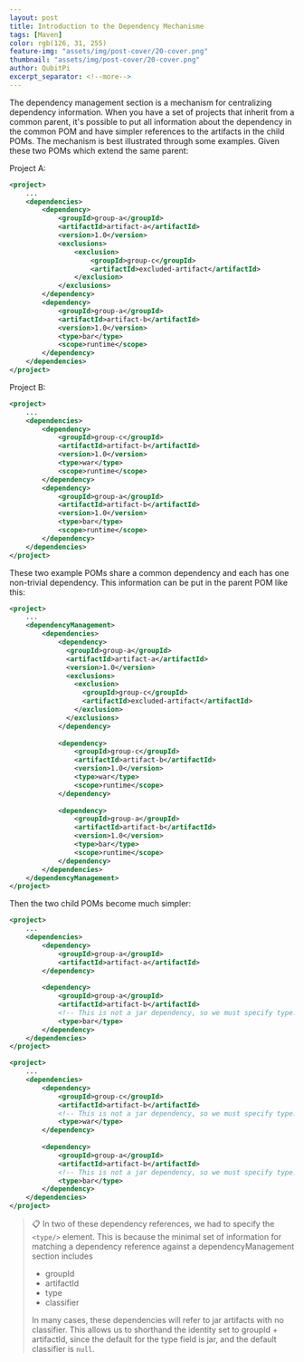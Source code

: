 ```yaml
---
layout: post
title: Introduction to the Dependency Mechanisme
tags: [Maven]
color: rgb(126, 31, 255)
feature-img: "assets/img/post-cover/20-cover.png"
thumbnail: "assets/img/post-cover/20-cover.png"
author: QubitPi
excerpt_separator: <!--more-->
---
```


The dependency management section is a mechanism for centralizing dependency information. When you have a set of
projects that inherit from a common parent, it's possible to put all information about the dependency in the common POM
and have simpler references to the artifacts in the child POMs. The mechanism is best illustrated through some examples. 
Given these two POMs which extend the same parent:

Project A:

```xml
<project>
    ...
    <dependencies>
        <dependency>
            <groupId>group-a</groupId>
            <artifactId>artifact-a</artifactId>
            <version>1.0</version>
            <exclusions>
                <exclusion>
                    <groupId>group-c</groupId>
                    <artifactId>excluded-artifact</artifactId>
                </exclusion>
            </exclusions>
        </dependency>
        <dependency>
            <groupId>group-a</groupId>
            <artifactId>artifact-b</artifactId>
            <version>1.0</version>
            <type>bar</type>
            <scope>runtime</scope>
        </dependency>
    </dependencies>
</project>
```

Project B:

```xml
<project>
    ...
    <dependencies>
        <dependency>
            <groupId>group-c</groupId>
            <artifactId>artifact-b</artifactId>
            <version>1.0</version>
            <type>war</type>
            <scope>runtime</scope>
        </dependency>
        <dependency>
            <groupId>group-a</groupId>
            <artifactId>artifact-b</artifactId>
            <version>1.0</version>
            <type>bar</type>
            <scope>runtime</scope>
        </dependency>
    </dependencies>
</project>
```

These two example POMs share a common dependency and each has one non-trivial dependency. This information can be put in 
the parent POM like this:

```xml
<project>
    ...
    <dependencyManagement>
        <dependencies>
            <dependency>
              <groupId>group-a</groupId>
              <artifactId>artifact-a</artifactId>
              <version>1.0</version>
              <exclusions>
                <exclusion>
                  <groupId>group-c</groupId>
                  <artifactId>excluded-artifact</artifactId>
                </exclusion>
              </exclusions>
            </dependency>
     
            <dependency>
                <groupId>group-c</groupId>
                <artifactId>artifact-b</artifactId>
                <version>1.0</version>
                <type>war</type>
                <scope>runtime</scope>
            </dependency>
       
            <dependency>
                <groupId>group-a</groupId>
                <artifactId>artifact-b</artifactId>
                <version>1.0</version>
                <type>bar</type>
                <scope>runtime</scope>
            </dependency>
        </dependencies>
    </dependencyManagement>
</project>
```

Then the two child POMs become much simpler:

```xml
<project>
    ...
    <dependencies>
        <dependency>
            <groupId>group-a</groupId>
            <artifactId>artifact-a</artifactId>
        </dependency>
     
        <dependency>
            <groupId>group-a</groupId>
            <artifactId>artifact-b</artifactId>
            <!-- This is not a jar dependency, so we must specify type. -->
            <type>bar</type>
        </dependency>
    </dependencies>
</project>
```

```xml
<project>
    ...
    <dependencies>
        <dependency>
            <groupId>group-c</groupId>
            <artifactId>artifact-b</artifactId>
            <!-- This is not a jar dependency, so we must specify type. -->
            <type>war</type>
        </dependency>
   
        <dependency>
            <groupId>group-a</groupId>
            <artifactId>artifact-b</artifactId>
            <!-- This is not a jar dependency, so we must specify type. -->
            <type>bar</type>
        </dependency>
    </dependencies>
</project>
```

> 📋 In two of these dependency references, we had to specify the `<type/>` element. This is because the minimal set of 
> information for matching a dependency reference against a dependencyManagement section includes
>
> * groupId
> * artifactId
> * type
> * classifier
>
> In many cases, these dependencies will refer to jar artifacts with no classifier. This allows us to shorthand the 
> identity set to groupId + artifactId, since the default for the type field is jar, and the default classifier is
> `null`.
> 